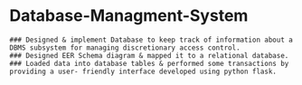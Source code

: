 # Database-Managment-System

    ### Designed & implement Database to keep track of information about a DBMS subsystem for managing discretionary access control. 
    ### Designed EER Schema diagram & mapped it to a relational database. 
    ### Loaded data into database tables & performed some transactions by providing a user- friendly interface developed using python flask.
